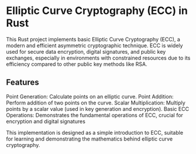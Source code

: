 # Elliptic Curve Cryptography (ECC) in Rust

This Rust project implements basic Elliptic Curve Cryptography (ECC), a modern and efficient asymmetric cryptographic technique. ECC is widely used for secure data encryption, digital signatures, and public key exchanges, especially in environments with constrained resources due to its efficiency compared to other public key methods like RSA.

## Features
Point Generation: Calculate points on an elliptic curve.
Point Addition: Perform addition of two points on the curve.
Scalar Multiplication: Multiply points by a scalar value (used in key generation and encryption).
Basic ECC Operations: Demonstrates the fundamental operations of ECC, crucial for encryption and digital signatures


This implementation is designed as a simple introduction to ECC, suitable for learning and demonstrating the mathematics behind elliptic curve cryptography.
